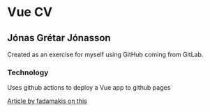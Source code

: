 # Vue CV
## Jónas Grétar Jónasson

Created as an exercise for myself using GitHub coming from GitLab.

### Technology

Uses github actions to deploy a Vue app to github pages

[Article by fadamakis on this](https://fadamakis.com/automatic-deployment-of-a-vue-application-on-github-pages-for-free-4f009f9e4349)